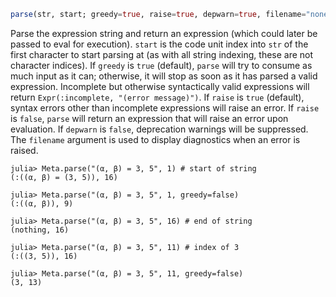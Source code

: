 ```julia
parse(str, start; greedy=true, raise=true, depwarn=true, filename="none")
```

Parse the expression string and return an expression (which could later be passed to eval for execution). `start` is the code unit index into `str` of the first character to start parsing at (as with all string indexing, these are not character indices). If `greedy` is `true` (default), `parse` will try to consume as much input as it can; otherwise, it will stop as soon as it has parsed a valid expression. Incomplete but otherwise syntactically valid expressions will return `Expr(:incomplete, "(error message)")`. If `raise` is `true` (default), syntax errors other than incomplete expressions will raise an error. If `raise` is `false`, `parse` will return an expression that will raise an error upon evaluation. If `depwarn` is `false`, deprecation warnings will be suppressed. The `filename` argument is used to display diagnostics when an error is raised.

```jldoctest
julia> Meta.parse("(α, β) = 3, 5", 1) # start of string
(:((α, β) = (3, 5)), 16)

julia> Meta.parse("(α, β) = 3, 5", 1, greedy=false)
(:((α, β)), 9)

julia> Meta.parse("(α, β) = 3, 5", 16) # end of string
(nothing, 16)

julia> Meta.parse("(α, β) = 3, 5", 11) # index of 3
(:((3, 5)), 16)

julia> Meta.parse("(α, β) = 3, 5", 11, greedy=false)
(3, 13)
```
